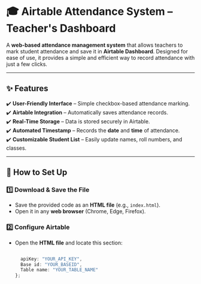 # 🎓 Airtable Attendance System – Teacher's Dashboard  

A **web-based attendance management system** that allows teachers to mark student attendance and save it in **Airtable Dashboard**. Designed for ease of use, it provides a simple and efficient way to record attendance with just a few clicks.  

---

## ✨ Features  
✔️ **User-Friendly Interface** – Simple checkbox-based attendance marking.  
✔️ **Airtable Integration** – Automatically saves attendance records.  
✔️ **Real-Time Storage** – Data is stored securely in Airtable.  
✔️ **Automated Timestamp** – Records the **date** and **time** of attendance.  
✔️ **Customizable Student List** – Easily update names, roll numbers, and classes.  

---

## 🚀 How to Set Up  

### 1️⃣ **Download & Save the File**  
- Save the provided code as an **HTML file** (e.g., `index.html`).  
- Open it in any **web browser** (Chrome, Edge, Firefox).  

### 2️⃣ **Configure Airtable**  
- Open the **HTML file** and locate this section:  
  ```js
  
    apiKey: "YOUR_API_KEY",
    Base id: "YOUR_BASEID",
    Table name: "YOUR_TABLE_NAME"
  };
  
